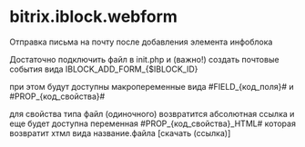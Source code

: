 # bitrix.iblock.webform
Отправка письма на почту после добавления элемента инфоблока

Достаточно подключить файл в init.php и (важно!) создать почтовые события вида IBLOCK_ADD_FORM_{$IBLOCK_ID}

при этом будут доступны макропеременные вида
#FIELD_{код_поля}# и 
#PROP_{код_свойства}#

для свойства типа файл (одиночного) возвратится абсолютная ссылка 
и еще будет доступна переменная #PROP_{код_свойства}_HTML#
которая возвратит хтмл вида название.файла [скачать (ссылка)]
